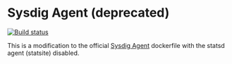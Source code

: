 # Sysdig Agent (deprecated)

[![Build status](https://badge.buildkite.com/15e503713e379c1529f430ffab699f2e3c8d9bfe167983506d.svg)](https://buildkite.com/everyday-hero/sysdig-agent)

This is a modification to the official [Sysdig Agent](https://registry.hub.docker.com/u/sysdig/agent/) dockerfile with the statsd agent (statsite) disabled.

